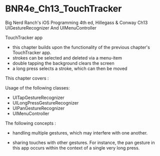 BNR4e_Ch13_TouchTracker
====================

Big Nerd Ranch's iOS Programming 4th ed, Hillegass & Conway 
Ch13 UIGestureRecognizer And UIMenuController

TouchTracker app 
- this chapter builds upon the functionality of the previous chapter's 
TouchTracker app. 
- strokes can be selected and deleted via a menu-item
- double tapping the background clears the screen
- a long press selects a stroke, which can then be moved

This chapter covers : 

Usage of the following classes: 
- UITapGestureRecognizer 
- UILongPressGestureRecognizer
- UIPanGestureRecognizer 
- UIMenuController

The following concepts : 
- handling multiple gestures, which may interfere with one another. 

- sharing touches with other gestures.  For instance, the pan gesture in 
this app occurs within the context of a single very long press.






